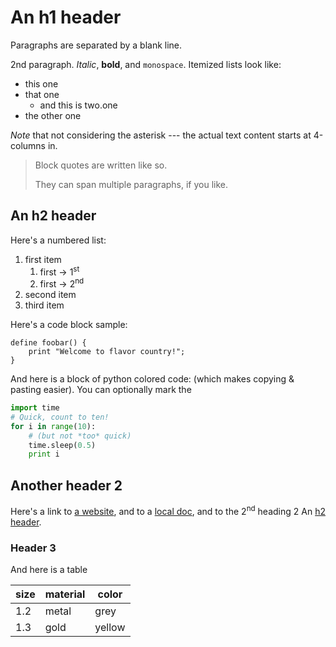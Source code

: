 # An h1 header

Paragraphs are separated by
a blank line.

2nd paragraph. *Italic*, **bold**, and `monospace`. Itemized lists
look like:
- this one
- that one
  - and this is two.one
- the other one

*Note* that not considering the asterisk --- the actual text
content starts at 4-columns in.
> Block quotes are
> written like so.
>
> They can span multiple paragraphs,
> if you like.


## <a name="hdr2"></a> An h2 header

Here's a numbered list:

1. first item
   1. first -> 1<sup>st</sup>
   1. first -> 2<sup>nd</sup>
1. second item
1. third item

Here's a code block sample:

```
define foobar() {
    print "Welcome to flavor country!";
}
```

And here is a block of python colored code:
(which makes copying & pasting easier). You can optionally mark the

```python
import time
# Quick, count to ten!
for i in range(10):
    # (but not *too* quick)
    time.sleep(0.5)
    print i
```


## Another header 2

Here's a link to [a website](http://foo.bar), and to a [local
doc](local-doc.html), and to the 2<sup>nd</sup> heading 2 An [h2 header](#hdr2).


### Header 3

And here is a table

| size | material | color |
| --- | --- | --- |
| 1.2 | metal | grey |
| 1.3 | gold | yellow |
